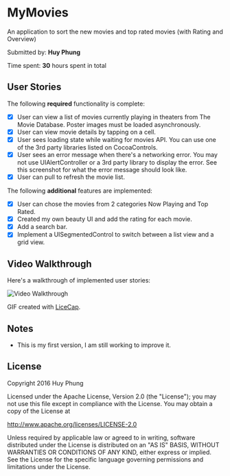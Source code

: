 # MyMovies
An application to sort the new movies and top rated movies (with Rating and Overview)

Submitted by: **Huy Phung**

Time spent: **30** hours spent in total

## User Stories

The following **required** functionality is complete:

* [x] User can view a list of movies currently playing in theaters from The Movie Database. Poster images must be loaded asynchronously.
* [x] User can view movie details by tapping on a cell.
* [x] User sees loading state while waiting for movies API. You can use one of the 3rd party libraries listed on CocoaControls.
* [x] User sees an error message when there's a networking error. You may not use UIAlertController or a 3rd party library to display the error. See this screenshot for what the error message should look like.
* [x] User can pull to refresh the movie list.

The following **additional** features are implemented:

- [x] User can chose the movies from 2 categories Now Playing and Top Rated.
- [x] Created my own beauty UI and add the rating for each movie.
- [x] Add a search bar.
- [x] Implement a UISegmentedControl to switch between a list view and a grid view.

## Video Walkthrough 

Here's a walkthrough of implemented user stories:

![Video Walkthrough](http://i.imgur.com/UzaPeev.gif)

GIF created with [LiceCap](http://www.cockos.com/licecap/).

## Notes

- This is my first version, I am still working to improve it.

## License

Copyright 2016 Huy Phung

Licensed under the Apache License, Version 2.0 (the "License");
you may not use this file except in compliance with the License.
You may obtain a copy of the License at

http://www.apache.org/licenses/LICENSE-2.0

Unless required by applicable law or agreed to in writing, software
distributed under the License is distributed on an "AS IS" BASIS,
WITHOUT WARRANTIES OR CONDITIONS OF ANY KIND, either express or implied.
See the License for the specific language governing permissions and
limitations under the License.


